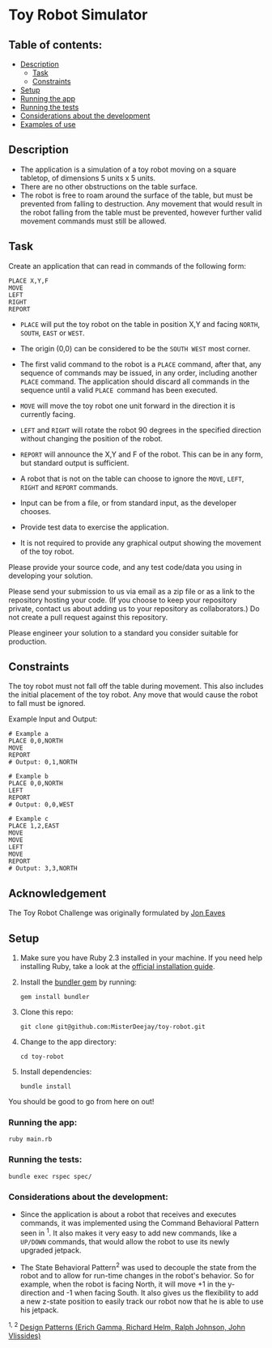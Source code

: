 # Toy Robot Simulator

## Table of contents:

* [Description](./README.md#description)
  * [Task](./README.md#task)
  * [Constraints](./README.md#constraints)
* [Setup](./README.md#setup)
* [Running the app](./README.md#running-the-app)
* [Running the tests](./README.md#running-the-tests)
* [Considerations about the development](./README.md#considerations-about-the-development)
* [Examples of use](./test_data/test_data.txt)

## Description

* The application is a simulation of a toy robot moving
on a square tabletop, of dimensions 5 units x 5 units.
* There are no other obstructions on the table surface.
* The robot is free to roam around the surface of the table,
but must be prevented from falling to destruction.
Any movement that would result in the robot falling
from the table must be prevented, however further
valid movement commands must still be allowed.

## Task

Create an application that can read in commands of the following form:

```
PLACE X,Y,F
MOVE
LEFT
RIGHT
REPORT
```

* `PLACE` will put the toy robot on the table in position X,Y
and facing `NORTH`, `SOUTH`, `EAST` or `WEST`.
* The origin (0,0) can be considered to be the `SOUTH WEST` most corner.
* The first valid command to the robot is a `PLACE` command,
after that, any sequence of commands may be issued, in any order,
including another `PLACE` command.
The application should discard all commands in the sequence
until a valid `PLACE `command has been executed.
* `MOVE` will move the toy robot one unit forward
in the direction it is currently facing.
* `LEFT` and `RIGHT` will rotate the robot 90 degrees
in the specified direction
without changing the position of the robot.
* `REPORT` will announce the X,Y and F of the robot.
This can be in any form, but standard output is sufficient.

* A robot that is not on the table can choose
to ignore the `MOVE`, `LEFT`, `RIGHT` and `REPORT` commands.
* Input can be from a file, or from standard input, as the developer chooses.
* Provide test data to exercise the application.
* It is not required to provide any graphical output
showing the movement of the toy robot.

Please provide your source code, and any test code/data you using in developing your solution.

Please send your submission to us via email as a zip file or as a link to the repository hosting your code. (If you choose to keep your repository private, contact us about adding us to your repository as collaborators.) Do not create a pull request against this repository.

Please engineer your solution to a standard you consider suitable for production.

## Constraints

The toy robot must not fall off the table during movement.
This also includes the initial placement of the toy robot.
Any move that would cause the robot to fall must be ignored.

Example Input and Output:

```
# Example a
PLACE 0,0,NORTH
MOVE
REPORT
# Output: 0,1,NORTH
```


```
# Example b
PLACE 0,0,NORTH
LEFT
REPORT
# Output: 0,0,WEST
```


```
# Example c
PLACE 1,2,EAST
MOVE
MOVE
LEFT
MOVE
REPORT
# Output: 3,3,NORTH
```

## Acknowledgement

The Toy Robot Challenge was originally formulated by [Jon Eaves](https://twitter.com/joneaves)

## Setup

1. Make sure you have Ruby 2.3 installed in your machine. If you need help installing Ruby, take a look at the [official installation guide](https://www.ruby-lang.org/en/documentation/installation/).

2. Install the [bundler gem](http://bundler.io/) by running:

    ```gem install bundler```

3. Clone this repo:

    ```git clone git@github.com:MisterDeejay/toy-robot.git```

4. Change to the app directory:

    ```cd toy-robot```

5. Install dependencies:

    ```bundle install```

You should be good to go from here on out!

### Running the app:
```ruby main.rb```

### Running the tests:
```bundle exec rspec spec/```

### Considerations about the development:

* Since the application is about a robot that receives and executes commands, it was implemented using the Command Behavioral Pattern seen in <sup>1</sup>. It also makes it very easy to add new commands, like a `UP/DOWN` commands, that would allow the robot to use its newly upgraded jetpack.

* The State Behavioral Pattern<sup>2</sup> was used to decouple the state from the robot and to allow for run-time changes in the robot's behavior. So for example, when the robot is facing North, it will move +1 in the y-direction and -1 when facing South. It also gives us the flexibility to add a new z-state position to easily track our robot now that he is able to use his jetpack.

<sup>1, 2</sup> [Design Patterns (Erich Gamma, Richard Helm, Ralph Johnson, John Vlissides)](https://en.wikipedia.org/wiki/Design_Patterns)

